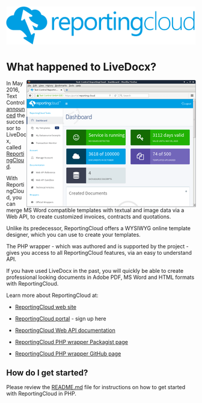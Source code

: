 ![Logo](../media/rc_logo_512.png)

# What happened to LiveDocx?

<img style="float:right;" src="../media/rc_dashboard_450.png" />

In May 2016, Text Control [announced](http://www.textcontrol.com/en_US/blog/archive/20160525/) the successor to LiveDocx, called [ReportingCloud](http://www.reporting.cloud/).

With ReportingCloud, you can merge MS Word compatible templates with textual and image data via a Web API, to create customized invoices, contracts and quotations.
 
Unlike its predecessor, ReportingCloud offers a WYSIWYG online template designer, which you can use to create your templates.

The PHP wrapper - which was authored and is supported by the project - gives you access to all ReportingCloud features, via an easy to understand API.

If you have used LiveDocx in the past, you will quickly be able to create professional looking documents in Adobe PDF, MS Word and HTML formats with ReportingCloud.

Learn more about ReportingCloud at:
 
* [ReportingCloud web site](http://www.reporting.cloud/)
 
* [ReportingCloud portal](https://portal.reporting.cloud/) - sign up here 

* [ReportingCloud Web API documentation](https://portal.reporting.cloud/Documentation/Reference/)

* [ReportingCloud PHP wrapper Packagist page](https://packagist.org/packages/textcontrol/txtextcontrol-reportingcloud)

* [ReportingCloud PHP wrapper GitHub page](https://github.com/TextControl/txtextcontrol-reportingcloud-php)

## How do I get started?

Please review the [README.md](../README.md) file for instructions on how to get started with ReportingCloud in PHP.